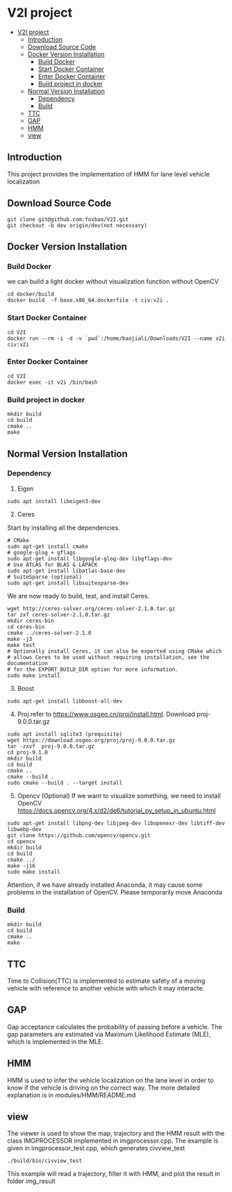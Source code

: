 # V2I project

- [V2I project](#v2i-project)
  - [Introduction](#introduction)
  - [Download Source Code](#download-source-code)
  - [Docker Version Installation](#docker-version-installation)
    - [Build Docker](#build-docker)
    - [Start Docker Container](#start-docker-container)
    - [Enter Docker Container](#enter-docker-container)
    - [Build project in docker](#build-project-in-docker)
  - [Normal Version Installation](#normal-version-installation)
    - [Dependency](#dependency)
    - [Build](#build)
  - [TTC](#ttc)
  - [GAP](#gap)
  - [HMM](#hmm)
  - [view](#view)


## Introduction
This project provides the implementation of HMM for lane level vehicle localization

## Download Source Code
```shell
git clone git@github.com:foxbao/V2I.git
git checkout -b dev origin/dev(not necessary)
```

## Docker Version Installation
### Build Docker
we can build a light docker without visualization function without OpenCV
```shell
cd docker/build
docker build  -f base.x86_64.dockerfile -t civ:v2i .
```
### Start Docker Container
```shell
cd V2I
docker run --rm -i -d -v `pwd`:/home/baojiali/Downloads/V2I --name v2i civ:v2i
```
### Enter Docker Container
```shell
cd V2I
docker exec -it v2i /bin/bash
```
### Build project in docker
```shell
mkdir build
cd build
cmake ..
make
```

## Normal Version Installation
### Dependency
1. Eigen
```
sudo apt install libeigen3-dev
```
2. Ceres

Start by installing all the dependencies.
```shell
# CMake
sudo apt-get install cmake
# google-glog + gflags
sudo apt-get install libgoogle-glog-dev libgflags-dev
# Use ATLAS for BLAS & LAPACK
sudo apt-get install libatlas-base-dev
# SuiteSparse (optional)
sudo apt-get install libsuitesparse-dev
```
We are now ready to build, test, and install Ceres.
```shell
wget http://ceres-solver.org/ceres-solver-2.1.0.tar.gz
tar zxf ceres-solver-2.1.0.tar.gz
mkdir ceres-bin
cd ceres-bin
cmake ../ceres-solver-2.1.0
make -j3
make test
# Optionally install Ceres, it can also be exported using CMake which
# allows Ceres to be used without requiring installation, see the documentation
# for the EXPORT_BUILD_DIR option for more information.
sudo make install
```

3. Boost
```shell
sudo apt-get install libboost-all-dev
```
4. Proj
refer to https://www.osgeo.cn/proj/install.html. Download proj-9.0.0.tar.gz
```
sudo apt install sqlite3 (prequisite)
wget https://download.osgeo.org/proj/proj-9.0.0.tar.gz
tar -zxvf  proj-9.0.0.tar.gz
cd proj-9.1.0
mkdir build
cd build
cmake ..
cmake --build .
sudo cmake --build . --target install
```



5. Opencv (Optional)
If we want to visualize something, we need to install OpenCV
https://docs.opencv.org/4.x/d2/de6/tutorial_py_setup_in_ubuntu.html
```shell
sudo apt-get install libpng-dev libjpeg-dev libopenexr-dev libtiff-dev libwebp-dev    
git clone https://github.com/opencv/opencv.git
cd opencv
mkdir build
cd build
cmake ../
make -j16
sudo make install
```
Attention, if we have already installed Anaconda, it may cause some problems in the installation of OpenCV. Please temporarily move Anaconda

### Build
```shell
mkdir build
cd build
cmake ..
make
```


## TTC
Time to Collision(TTC) is implemented to estimate safety of a moving vehicle with reference to another vehicle with which it may interacte. 

## GAP

Gap acceptance calculates the probability of passing before a vehicle. 
The gap parameters are estimated via Maximum Likelihood Estimate (MLE), which is implemented in the MLE. 

## HMM

HMM is used to infer the vehicle localization on the lane level in order to know if the vehicle is driving on the correct way. The more detailed explanation is in modules/HMM/README.md

## view
The viewer is used to show the map, trajectory and the HMM result with the class IMGPROCESSOR implemented in imgprocessor.cpp. The example is given in imgprocessor_test.cpp, which generates civview_test

```shell
./build/bin/civview_test
```
This example will read a trajectory, filter it with HMM, and plot the result in folder img_result






